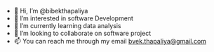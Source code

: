 - 👋 Hi, I’m @bibekthapaliya
- 👀 I’m interested in software Development
- 🌱 I’m currently learning  data analysis 
- 💞️ I’m looking to collaborate on software project
- 📫 You can reach me through my email bvek.thapaliya@gmail.com

<!---
bibekthapaliya/bibekthapaliya is a ✨ special ✨ repository because its `README.md` (this file) appears on your GitHub profile.
You can click the Preview link to take a look at your changes.
--->
